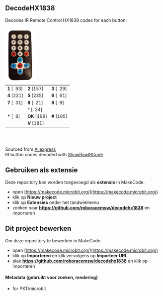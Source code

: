 ## DecodeHX1838
Decodes IR Remote Control HX1838 codes for each button:

<img src="./HX1838_nbg.png"  width="20%" height="20%" align="left" alt="HX1838 IR remote control"/>


|   |   |   |
|---|---|---|
| **1**  [&nbsp;&nbsp;93]| **2**  [157]| **3**  [&nbsp;&nbsp;29]|
| **4**  [221]| **5**  [235]| **6**  [&nbsp;&nbsp;61]|
| **7**  [&nbsp;&nbsp;31]| **8** [&nbsp;&nbsp;21]| **9**  [&nbsp;&nbsp;9]|
|      | **^** [&nbsp;&nbsp;24]|       |
| **\*** [&nbsp;&nbsp;8]|  **OK**  [199]| **#**  [165]|
|      | **V** [181]|       | 
<br clear="left"/>
<br/>

Sourced from <a href="https://nl.aliexpress.com/item/1005006463650651.html">Aliexpress</a> 
<br/>
IR button codes decoded with [ShowRawIRCode](../ShowRawIRCode)
## Gebruiken als extensie

Deze repository kan worden toegevoegd als **extensie** in MakeCode.

* open [https://makecode.microbit.org/](https://makecode.microbit.org/)
* klik op **Nieuw project**
* klik op **Extensies** onder het tandwielmenu
* zoeken naar **https://github.com/roboracemsw/decodehx1838** en importeren

## Dit project bewerken

Om deze repository te bewerken in MakeCode.

* open [https://makecode.microbit.org/](https://makecode.microbit.org/)
* klik op **Importeren** en klik vervolgens op **Importeer URL**
* plak **https://github.com/roboracemsw/decodehx1838** en klik op importeren

#### Metadata (gebruikt voor zoeken, rendering)

* for PXT/microbit
<script src="https://makecode.com/gh-pages-embed.js"></script><script>makeCodeRender("{{ site.makecode.home_url }}", "{{ site.github.owner_name }}/{{ site.github.repository_name }}");</script>
